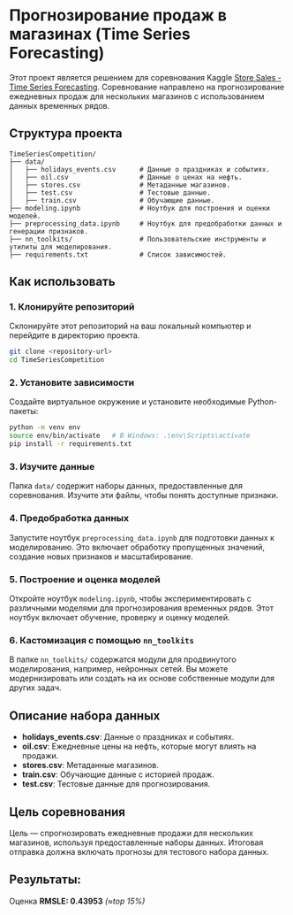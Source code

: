 # Прогнозирование продаж в магазинах (Time Series Forecasting)

Этот проект является решением для соревнования Kaggle [Store Sales - Time Series Forecasting](https://www.kaggle.com/competitions/store-sales-time-series-forecasting). Соревнование направлено на прогнозирование ежедневных продаж для нескольких магазинов с использованием данных временных рядов.

## Структура проекта

```
TimeSeriesCompetition/
├── data/
│   ├── holidays_events.csv      # Данные о праздниках и событиях.
│   ├── oil.csv                  # Данные о ценах на нефть.
│   ├── stores.csv               # Метаданные магазинов.
│   ├── test.csv                 # Тестовые данные.
│   ├── train.csv                # Обучающие данные.
├── modeling.ipynb               # Ноутбук для построения и оценки моделей.
├── preprocessing_data.ipynb     # Ноутбук для предобработки данных и генерации признаков.
├── nn_toolkits/                 # Пользовательские инструменты и утилиты для моделирования.
├── requirements.txt             # Список зависимостей.
```

## Как использовать

### 1. Клонируйте репозиторий

Склонируйте этот репозиторий на ваш локальный компьютер и перейдите в директорию проекта.

```bash
git clone <repository-url>
cd TimeSeriesCompetition
```

### 2. Установите зависимости

Создайте виртуальное окружение и установите необходимые Python-пакеты:

```bash
python -m venv env
source env/bin/activate   # В Windows: .\env\Scripts\activate
pip install -r requirements.txt
```

### 3. Изучите данные

Папка `data/` содержит наборы данных, предоставленные для соревнования. Изучите эти файлы, чтобы понять доступные признаки.

### 4. Предобработка данных

Запустите ноутбук `preprocessing_data.ipynb` для подготовки данных к моделированию. Это включает обработку пропущенных значений, создание новых признаков и масштабирование.

### 5. Построение и оценка моделей

Откройте ноутбук `modeling.ipynb`, чтобы экспериментировать с различными моделями для прогнозирования временных рядов. Этот ноутбук включает обучение, проверку и оценку моделей.

### 6. Кастомизация с помощью `nn_toolkits`

В папке `nn_toolkits/` содержатся модули для продвинутого моделирования, например, нейронных сетей. Вы можете модернизировать или создать на их основе собственные модули для других задач.

## Описание набора данных

- **holidays_events.csv**: Данные о праздниках и событиях.
- **oil.csv**: Ежедневные цены на нефть, которые могут влиять на продажи.
- **stores.csv**: Метаданные магазинов.
- **train.csv**: Обучающие данные с историей продаж.
- **test.csv**: Тестовые данные для прогнозирования.

## Цель соревнования

Цель — спрогнозировать ежедневные продажи для нескольких магазинов, используя предоставленные наборы данных. Итоговая отправка должна включать прогнозы для тестового набора данных.

## Результаты:
Оценка **RMSLE: 0.43953** _(≈top 15%)_
